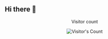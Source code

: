 ## Hi there 👋

<div align="center"> 
  <p>Visitor count</p>
  <img src="https://profile-counter.glitch.me/{Mohammed-Mairajuddin-Musharraf}/count.svg" alt="Visitor's Count" />
</div>
